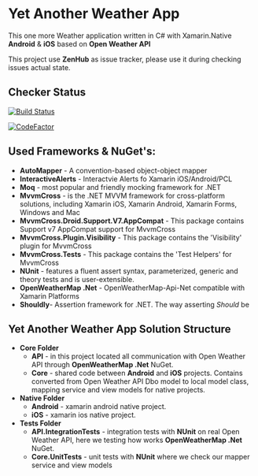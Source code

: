 # Yet Another Weather App

This one more Weather application written in C# with Xamarin.Native **Android** & **iOS** based on **Open Weather API**

This project use **ZenHub** as issue tracker, please use it during checking issues actual state.

## Checker Status

[![Build Status](https://dev.azure.com/bbenetskyy/Yet%20Another%20Weather%20App/_apis/build/status/bbenetskyy.YetAnotherWeatherApp?branchName=master)](https://dev.azure.com/bbenetskyy/Yet%20Another%20Weather%20App/_build/latest?definitionId=3&branchName=master)

[![CodeFactor](https://www.codefactor.io/repository/github/bbenetskyy/yetanotherweatherapp/badge)](https://www.codefactor.io/repository/github/bbenetskyy/yetanotherweatherapp)

## Used Frameworks & NuGet's:

* **AutoMapper** - A convention-based object-object mapper
* **InteractiveAlerts** - Interactvie Alerts fo Xamarin iOS/Android/PCL
* **Moq** - most popular and friendly mocking framework for .NET
* **MvvmCross** - is the .NET MVVM framework for cross-platform solutions, including Xamarin iOS, Xamarin Android, Xamarin Forms, Windows and Mac
* **MvvmCross.Droid.Support.V7.AppCompat** - This package contains Support v7 AppCompat support for MvvmCross
* **MvvmCross.Plugin.Visibility** - This package contains the 'Visibility' plugin for MvvmCross
* **MvvmCross.Tests** - This package contains the 'Test Helpers' for MvvmCross
* **NUnit** -  features a fluent assert syntax, parameterized, generic and theory tests and is user-extensible.
* **OpenWeatherMap .Net** - OpenWeatherMap-Api-Net compatible with Xamarin Platforms
* **Shouldly**- Assertion framework for .NET. The way asserting *Should* be

## Yet Another Weather App Solution Structure

* **Core Folder** 
    - **API** - in this project located all communication with Open Weather API through  **OpenWeatherMap .Net** NuGet.
    - **Core** - shared code between **Android** and **iOS** projects. Contains converted from Open Weather API Dbo model to local model class, mapping service and view models for native projects.
* **Native Folder**
    - **Android** - xamarin android native project.
    - **iOS** - xamarin ios native project.
* **Tests Folder**
    - **API.IntegrationTests** - integration tests with **NUnit** on real Open Weather API, here we testing how works **OpenWeatherMap .Net** NuGet.
    - **Core.UnitTests** - unit tests with **NUnit** where we check our mapper service and view models


